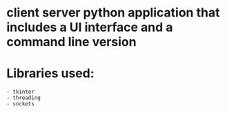 # client server python application that includes a UI interface and a command line version
  # Libraries used:
    - tkinter 
    - threading
    - sockets
    
